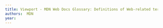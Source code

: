 ```yaml
---
title: Viewport - MDN Web Docs Glossary: Definitions of Web-related terms | MDN
authors:  MDN
year: 
---
```


